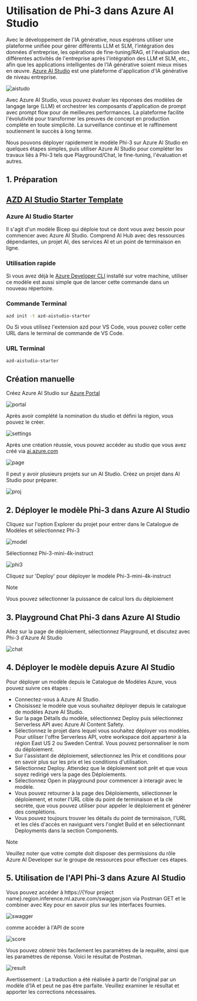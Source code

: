 # **Utilisation de Phi-3 dans Azure AI Studio**

Avec le développement de l'IA générative, nous espérons utiliser une plateforme unifiée pour gérer différents LLM et SLM, l'intégration des données d'entreprise, les opérations de fine-tuning/RAG, et l'évaluation des différentes activités de l'entreprise après l'intégration des LLM et SLM, etc., afin que les applications intelligentes de l'IA générative soient mieux mises en œuvre. [Azure AI Studio](https://ai.azure.com) est une plateforme d'application d'IA générative de niveau entreprise.

![aistudo](../../../../translated_images/ai-studio-home.e25e21a22af0a57c0cb02815f4c7554c8816afe8bc3c3008ac74e2eedd9fbaa9.fr.png)

Avec Azure AI Studio, vous pouvez évaluer les réponses des modèles de langage large (LLM) et orchestrer les composants d'application de prompt avec prompt flow pour de meilleures performances. La plateforme facilite l'évolutivité pour transformer les preuves de concept en production complète en toute simplicité. La surveillance continue et le raffinement soutiennent le succès à long terme.

Nous pouvons déployer rapidement le modèle Phi-3 sur Azure AI Studio en quelques étapes simples, puis utiliser Azure AI Studio pour compléter les travaux liés à Phi-3 tels que Playground/Chat, le fine-tuning, l'évaluation et autres.

## **1. Préparation**

## [AZD AI Studio Starter Template](https://azure.github.io/awesome-azd/?name=AI+Studio)

### Azure AI Studio Starter

Il s'agit d'un modèle Bicep qui déploie tout ce dont vous avez besoin pour commencer avec Azure AI Studio. Comprend AI Hub avec des ressources dépendantes, un projet AI, des services AI et un point de terminaison en ligne.

### Utilisation rapide

Si vous avez déjà le [Azure Developer CLI](https://learn.microsoft.com/azure/developer/azure-developer-cli/overview?WT.mc_id=aiml-138114-kinfeylo) installé sur votre machine, utiliser ce modèle est aussi simple que de lancer cette commande dans un nouveau répertoire.

### Commande Terminal

```bash
azd init -t azd-aistudio-starter
```

Ou
Si vous utilisez l'extension azd pour VS Code, vous pouvez coller cette URL dans le terminal de commande de VS Code.

### URL Terminal

```bash
azd-aistudio-starter
```

## Création manuelle

Créez Azure AI Studio sur [Azure Portal](https://portal.azure.com?WT.mc_id=aiml-138114-kinfeylo)

![portal](../../../../translated_images/ai-studio-portal.8ae13fc10a0fe53104d7fe8d1c8c59b53f5ff7f4d74e52d81bcd63b5de6baf13.fr.png)

Après avoir complété la nomination du studio et défini la région, vous pouvez le créer.

![settings](../../../../translated_images/ai-studio-settings.ac28832948da45fd844232ae8e743f3e657a4b88e8a02ce80ae6bfad8ba4733a.fr.png)

Après une création réussie, vous pouvez accéder au studio que vous avez créé via [ai.azure.com](https://ai.azure.com/)

![page](../../../../translated_images/ai-studio-page.9bfba68b0b3662a5323008dab8d9b24d4fc580be93777203bb64ad78283df469.fr.png)

Il peut y avoir plusieurs projets sur un AI Studio. Créez un projet dans AI Studio pour préparer.

![proj](../../../../translated_images/ai-studio-proj.62b5b49ee77bd4e382a82c1c28c247c1204c11ea212a4d95b39e467c6a24998f.fr.png)

## **2. Déployer le modèle Phi-3 dans Azure AI Studio**

Cliquez sur l'option Explorer du projet pour entrer dans le Catalogue de Modèles et sélectionnez Phi-3

![model](../../../../translated_images/ai-studio-model.d90f85e0b4ce4bbdde6e460304f2e6676502e86ec0aae8f39dd56b7f0538afb9.fr.png)

Sélectionnez Phi-3-mini-4k-instruct

![phi3](../../../../translated_images/ai-studio-phi3.9320ffe396abdbf9d1026637016462406090df88e0883e411b1984be34ed5710.fr.png)

Cliquez sur 'Deploy' pour déployer le modèle Phi-3-mini-4k-instruct

> [!NOTE]
>
> Vous pouvez sélectionner la puissance de calcul lors du déploiement

## **3. Playground Chat Phi-3 dans Azure AI Studio**

Allez sur la page de déploiement, sélectionnez Playground, et discutez avec Phi-3 d'Azure AI Studio

![chat](../../../../translated_images/ai-studio-chat.ba2c631ac2279f2deb4e87998895b0688e33d2f79475da6a3851e3fb3a0495c5.fr.png)

## **4. Déployer le modèle depuis Azure AI Studio**

Pour déployer un modèle depuis le Catalogue de Modèles Azure, vous pouvez suivre ces étapes :

- Connectez-vous à Azure AI Studio.
- Choisissez le modèle que vous souhaitez déployer depuis le catalogue de modèles Azure AI Studio.
- Sur la page Détails du modèle, sélectionnez Deploy puis sélectionnez Serverless API avec Azure AI Content Safety.
- Sélectionnez le projet dans lequel vous souhaitez déployer vos modèles. Pour utiliser l'offre Serverless API, votre workspace doit appartenir à la région East US 2 ou Sweden Central. Vous pouvez personnaliser le nom du déploiement.
- Sur l'assistant de déploiement, sélectionnez les Prix et conditions pour en savoir plus sur les prix et les conditions d'utilisation.
- Sélectionnez Deploy. Attendez que le déploiement soit prêt et que vous soyez redirigé vers la page des Déploiements.
- Sélectionnez Open in playground pour commencer à interagir avec le modèle.
- Vous pouvez retourner à la page des Déploiements, sélectionner le déploiement, et noter l'URL cible du point de terminaison et la clé secrète, que vous pouvez utiliser pour appeler le déploiement et générer des complétions.
- Vous pouvez toujours trouver les détails du point de terminaison, l'URL et les clés d'accès en naviguant vers l'onglet Build et en sélectionnant Deployments dans la section Components.

> [!NOTE]
> Veuillez noter que votre compte doit disposer des permissions du rôle Azure AI Developer sur le groupe de ressources pour effectuer ces étapes.

## **5. Utilisation de l'API Phi-3 dans Azure AI Studio**

Vous pouvez accéder à https://{Your project name}.region.inference.ml.azure.com/swagger.json via Postman GET et le combiner avec Key pour en savoir plus sur les interfaces fournies.

![swagger](../../../../translated_images/ai-studio-swagger.ae9e8fff8aba78ec18dc94b0ef251f0efe4ba90e77618ff0df13e1636e196abf.fr.png)

comme accéder à l'API de score

![score](../../../../translated_images/ai-studio-score.0d5c8ce86241111633e946acf3413d3073957beb81cd37382cfd084ae310678f.fr.png)

Vous pouvez obtenir très facilement les paramètres de la requête, ainsi que les paramètres de réponse. Voici le résultat de Postman.

![result](../../../../translated_images/ai-studio-result.8563455b3a437110aa1d99bfc21cd8c624510b100f20b8907653cba5eef36226.fr.png)

Avertissement : La traduction a été réalisée à partir de l'original par un modèle d'IA et peut ne pas être parfaite. 
Veuillez examiner le résultat et apporter les corrections nécessaires.